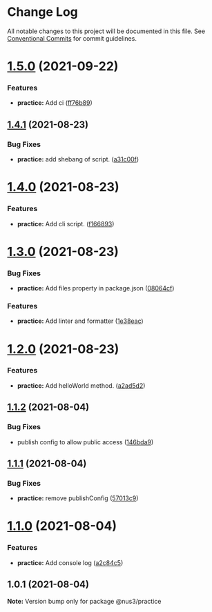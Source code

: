 # Change Log

All notable changes to this project will be documented in this file.
See [Conventional Commits](https://conventionalcommits.org) for commit guidelines.

# [1.5.0](https://yota-hada-github/yota-hada/p-npm-package/compare/@nus3/practice@1.4.1...@nus3/practice@1.5.0) (2021-09-22)


### Features

* **practice:** Add ci ([ff76b89](https://yota-hada-github/yota-hada/p-npm-package/commit/ff76b89e64b1c86abd1ffffde6e0c403ef93f8e0))





## [1.4.1](https://yota-hada-github/yota-hada/p-npm-package/compare/@nus3/practice@1.4.0...@nus3/practice@1.4.1) (2021-08-23)


### Bug Fixes

* **practice:** add shebang of script. ([a31c00f](https://yota-hada-github/yota-hada/p-npm-package/commit/a31c00ff98675ed2c17fc49df7e82fb0a317a251))





# [1.4.0](https://yota-hada-github/yota-hada/p-npm-package/compare/@nus3/practice@1.3.0...@nus3/practice@1.4.0) (2021-08-23)


### Features

* **practice:** Add cli script. ([f166893](https://yota-hada-github/yota-hada/p-npm-package/commit/f166893ce19f9dfc856c215a208b3f35f1681875))





# [1.3.0](https://yota-hada-github/yota-hada/p-npm-package/compare/@nus3/practice@1.2.0...@nus3/practice@1.3.0) (2021-08-23)


### Bug Fixes

* **practice:** Add files property in package.json ([08064cf](https://yota-hada-github/yota-hada/p-npm-package/commit/08064cf5127408b0c33390b964de4da03224d149))


### Features

* **practice:** Add linter and formatter ([1e38eac](https://yota-hada-github/yota-hada/p-npm-package/commit/1e38eac83045626adb6488180ade3e5d09fe16d0))





# [1.2.0](https://yota-hada-github/yota-hada/p-npm-package/compare/@nus3/practice@1.1.2...@nus3/practice@1.2.0) (2021-08-23)


### Features

* **practice:** Add helloWorld method. ([a2ad5d2](https://yota-hada-github/yota-hada/p-npm-package/commit/a2ad5d2fbdd5157612272eb5361341f18d969805))





## [1.1.2](https://yota-hada-github/yota-hada/p-npm-package/compare/@nus3/practice@1.1.1...@nus3/practice@1.1.2) (2021-08-04)


### Bug Fixes

* publish config to allow public access ([146bda9](https://yota-hada-github/yota-hada/p-npm-package/commit/146bda970117bfa9e5d0c430c7e6f057451238d0))





## [1.1.1](https://yota-hada-github/yota-hada/p-npm-package/compare/@nus3/practice@1.1.0...@nus3/practice@1.1.1) (2021-08-04)


### Bug Fixes

* **practice:** remove publishConfig ([57013c9](https://yota-hada-github/yota-hada/p-npm-package/commit/57013c9dca68091ad05650e97cb7e085e32e7034))





# [1.1.0](https://yota-hada-github/yota-hada/p-npm-package/compare/@nus3/practice@1.0.1...@nus3/practice@1.1.0) (2021-08-04)


### Features

* **practice:** Add console log ([a2c84c5](https://yota-hada-github/yota-hada/p-npm-package/commit/a2c84c541e7a37763a5a4530d650881b28c6f476))





## 1.0.1 (2021-08-04)

**Note:** Version bump only for package @nus3/practice
